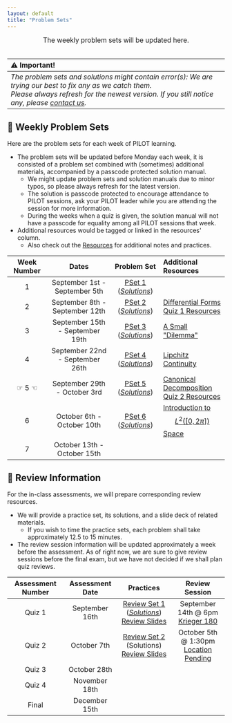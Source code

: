 ```yaml
---
layout: default
title: "Problem Sets"
---
```


<div style="text-align: center; font-size: 110%;">
    The weekly problem sets will be updated here.
</div>

<br>

| ⚠️ Important!|
|:------------|
|*The problem sets and solutions might contain error(s): We are trying our best to fix any as we catch them.*<br>*Please always refresh for the newest version. If you still notice any, please [contact us](/FA25/contacts.html).*|

## 📅 Weekly Problem Sets

Here are the problem sets for each week of PILOT learning.
- The problem sets will be updated before Monday each week, it is consisted of a problem set combined with (sometimes) additional materials, accompanied by a passcode protected solution manual.
  - We might update problem sets and solution manuals due to minor typos, so please always refresh for the latest version.
  - The solution is passcode protected to encourage attendance to PILOT sessions, ask your PILOT leader while you are attending the session for more information.
  - During the weeks when a quiz is given, the solution manual will not have a passcode for equality among all PILOT sessions that week.
- Additional resources would be tagged or linked in the resources' column.
  - Also check out the [Resources](/FA25/resources.html#important-documents) for additional notes and practices.

| Week Number | Dates | Problem Set | Additional Resources |
|:-----------:|:-----:|:-----------:|:---------------------|
| 1 | September 1st - September 5th | [PSet 1](/psets/PS1.pdf) ([*Solutions*](/psets/PS1-Soln.pdf)) |  |
| 2 | September 8th - September 12th | [PSet 2](/psets/PS2.pdf) ([*Solutions*](/psets/PS2-Soln.pdf)) | [Differential Forms](/psets/PS2-Differential_form.pdf) <br> [Quiz 1 Resources](/FA25/psets.html#quiz1) |
| 3 | September 15th - September 19th | [PSet 3](/psets/PS3.pdf) ([*Solutions*](/psets/PS3-Soln.pdf)) | [A Small "Dilemma"](/psets/PS3-Dilemma.pdf) |
| 4 | September 22nd - September 26th | [PSet 4](/psets/PS4.pdf) ([*Solutions*](/psets/PS4-Soln.pdf)) | [Lipchitz Continuity](/psets/PS4-Lipchitz.pdf) |
| ☞ 5 ☜ | September 29th - October 3rd | [PSet 5](/psets/PS5.pdf) ([*Solutions*](/psets/PS5-Soln.pdf)) | [Canonical Decomposition](/psets/PS5-Canonical.pdf)  <br> [Quiz 2 Resources](/FA25/psets.html#quiz2) |
| 6 | October 6th - October 10th | [PSet 6](/psets/PS6.pdf) ([*Solutions*](/psets/PS6-Soln.pdf)) | [Introduction to $$L^2([0,2\pi])$$ Space](/psets/PS6-L2.pdf) |
| 7 | October 13th - October 15th |  |  |

## 📑 Review Information

For the in-class assessments, we will prepare corresponding review resources.
- We will provide a practice set, its solutions, and a slide deck of related materials.
    - If you wish to time the practice sets, each problem shall take approximately 12.5 to 15 minutes.
- The review session information will be updated approximately a week before the assessment. As of right now, we are sure to give review sessions before the final exam, but we have not decided if we shall plan quiz reviews.

| Assessment Number | Assessment Date | Practices | Review Session |
|:-----------------:|:---------------:|:---------:|:--------------:|
| <span id="quiz1">Quiz 1</span> | September 16th | [Review Set 1](/psets/R1.pdf) ([*Solutions*](/psets/R1-Soln.pdf)) <br> [Review Slides](/psets/Quiz-1-Slides.pdf) | September 14th @ 6pm <br> <a onclick="alert(`<img src='/FA25/img/KG180.png' style='max-width: 85%'><br>Krieger 180 is located at the star location (F3).`)"><u>Krieger 180</u></a> |
| <span id="quiz2">Quiz 2</span> | October 7th | [Review Set 2](/psets/R2.pdf) (<a onclick="alert(`To be released.`)">Solutions</a>) <br> [Review Slides](/psets/Quiz-2-Slides.pdf) | October 5th @ 1:30pm <br> <a onclick="alert(`To be updated soon ⏰`)"><u>Location Pending</u></a> |
| Quiz 3 | October 28th |  |  |
| Quiz 4 | November 18th |  |  |
| Final | December 15th |  |  |